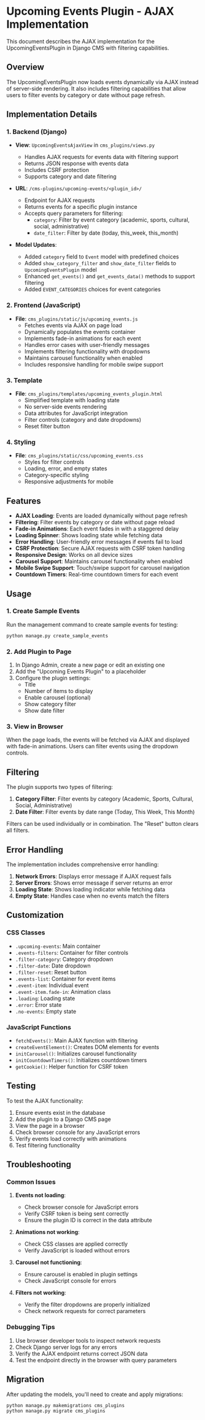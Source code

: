 # Upcoming Events Plugin - AJAX Implementation

This document describes the AJAX implementation for the UpcomingEventsPlugin in Django CMS with filtering capabilities.

## Overview

The UpcomingEventsPlugin now loads events dynamically via AJAX instead of server-side rendering. It also includes filtering capabilities that allow users to filter events by category or date without page refresh.

## Implementation Details

### 1. Backend (Django)

- **View**: `UpcomingEventsAjaxView` in `cms_plugins/views.py`
  - Handles AJAX requests for events data with filtering support
  - Returns JSON response with events data
  - Includes CSRF protection
  - Supports category and date filtering

- **URL**: `/cms-plugins/upcoming-events/<plugin_id>/`
  - Endpoint for AJAX requests
  - Returns events for a specific plugin instance
  - Accepts query parameters for filtering:
    - `category`: Filter by event category (academic, sports, cultural, social, administrative)
    - `date_filter`: Filter by date (today, this_week, this_month)

- **Model Updates**: 
  - Added `category` field to `Event` model with predefined choices
  - Added `show_category_filter` and `show_date_filter` fields to `UpcomingEventsPlugin` model
  - Enhanced `get_events()` and `get_events_data()` methods to support filtering
  - Added `EVENT_CATEGORIES` choices for event categories

### 2. Frontend (JavaScript)

- **File**: `cms_plugins/static/js/upcoming_events.js`
  - Fetches events via AJAX on page load
  - Dynamically populates the events container
  - Implements fade-in animations for each event
  - Handles error cases with user-friendly messages
  - Implements filtering functionality with dropdowns
  - Maintains carousel functionality when enabled
  - Includes responsive handling for mobile swipe support

### 3. Template

- **File**: `cms_plugins/templates/upcoming_events_plugin.html`
  - Simplified template with loading state
  - No server-side events rendering
  - Data attributes for JavaScript integration
  - Filter controls (category and date dropdowns)
  - Reset filter button

### 4. Styling

- **File**: `cms_plugins/static/css/upcoming_events.css`
  - Styles for filter controls
  - Loading, error, and empty states
  - Category-specific styling
  - Responsive adjustments for mobile

## Features

- **AJAX Loading**: Events are loaded dynamically without page refresh
- **Filtering**: Filter events by category or date without page reload
- **Fade-in Animations**: Each event fades in with a staggered delay
- **Loading Spinner**: Shows loading state while fetching data
- **Error Handling**: User-friendly error messages if events fail to load
- **CSRF Protection**: Secure AJAX requests with CSRF token handling
- **Responsive Design**: Works on all device sizes
- **Carousel Support**: Maintains carousel functionality when enabled
- **Mobile Swipe Support**: Touch/swipe support for carousel navigation
- **Countdown Timers**: Real-time countdown timers for each event

## Usage

### 1. Create Sample Events

Run the management command to create sample events for testing:

```bash
python manage.py create_sample_events
```

### 2. Add Plugin to Page

1. In Django Admin, create a new page or edit an existing one
2. Add the "Upcoming Events Plugin" to a placeholder
3. Configure the plugin settings:
   - Title
   - Number of items to display
   - Enable carousel (optional)
   - Show category filter
   - Show date filter

### 3. View in Browser

When the page loads, the events will be fetched via AJAX and displayed with fade-in animations. Users can filter events using the dropdown controls.

## Filtering

The plugin supports two types of filtering:

1. **Category Filter**: Filter events by category (Academic, Sports, Cultural, Social, Administrative)
2. **Date Filter**: Filter events by date range (Today, This Week, This Month)

Filters can be used individually or in combination. The "Reset" button clears all filters.

## Error Handling

The implementation includes comprehensive error handling:

1. **Network Errors**: Displays error message if AJAX request fails
2. **Server Errors**: Shows error message if server returns an error
3. **Loading State**: Shows loading indicator while fetching data
4. **Empty State**: Handles case when no events match the filters

## Customization

### CSS Classes

- `.upcoming-events`: Main container
- `.events-filters`: Container for filter controls
- `.filter-category`: Category dropdown
- `.filter-date`: Date dropdown
- `.filter-reset`: Reset button
- `.events-list`: Container for event items
- `.event-item`: Individual event
- `.event-item.fade-in`: Animation class
- `.loading`: Loading state
- `.error`: Error state
- `.no-events`: Empty state

### JavaScript Functions

- `fetchEvents()`: Main AJAX function with filtering
- `createEventElement()`: Creates DOM elements for events
- `initCarousel()`: Initializes carousel functionality
- `initCountdownTimers()`: Initializes countdown timers
- `getCookie()`: Helper function for CSRF token

## Testing

To test the AJAX functionality:

1. Ensure events exist in the database
2. Add the plugin to a Django CMS page
3. View the page in a browser
4. Check browser console for any JavaScript errors
5. Verify events load correctly with animations
6. Test filtering functionality

## Troubleshooting

### Common Issues

1. **Events not loading**:
   - Check browser console for JavaScript errors
   - Verify CSRF token is being sent correctly
   - Ensure the plugin ID is correct in the data attribute

2. **Animations not working**:
   - Check CSS classes are applied correctly
   - Verify JavaScript is loaded without errors

3. **Carousel not functioning**:
   - Ensure carousel is enabled in plugin settings
   - Check JavaScript console for errors

4. **Filters not working**:
   - Verify the filter dropdowns are properly initialized
   - Check network requests for correct parameters

### Debugging Tips

1. Use browser developer tools to inspect network requests
2. Check Django server logs for any errors
3. Verify the AJAX endpoint returns correct JSON data
4. Test the endpoint directly in the browser with query parameters

## Migration

After updating the models, you'll need to create and apply migrations:

```bash
python manage.py makemigrations cms_plugins
python manage.py migrate cms_plugins
```